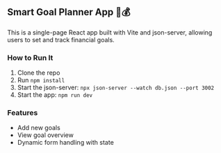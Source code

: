 ## Smart Goal Planner App 🧠💰

This is a single-page React app built with Vite and json-server, allowing users to set and track financial goals. 

### How to Run It
1. Clone the repo
2. Run `npm install`
3. Start the json-server: `npx json-server --watch db.json --port 3002`
4. Start the app: `npm run dev`

### Features
- Add new goals
- View goal overview
- Dynamic form handling with state

